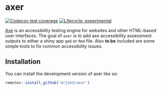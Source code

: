
<!-- README.md is generated from README.Rmd. Please edit that file -->

# axer

<!-- badges: start -->

[![Codecov test
coverage](https://codecov.io/gh/mrjoh3/axer/branch/main/graph/badge.svg)](https://app.codecov.io/gh/mrjoh3/axer?branch=main)
[![Lifecycle:
experimental](https://img.shields.io/badge/lifecycle-experimental-orange.svg)](https://lifecycle.r-lib.org/articles/stages.html#experimental)
<!-- badges: end -->

[Axe](https://github.com/dequelabs/axe-core) is an accessibility testing
engine for websites and other HTML-based user interfaces. The goal of
`axer` is to add axe accessibility assessment outputs to either a shiny
app `qmd` or `Rmd` file. Also **to be** included are some simple tools
to fix common accessibility issues.

## Installation

You can install the development version of axer like so:

``` r
remotes::install_github('mrjoh3/axer')
```
